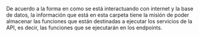 De acuerdo a la forma en como se está interactuando con internet y la base de datos, 
la información que está en esta carpeta tiene la misión de poder almacenar las funciones
que están destinadas a ejecutar los servicios de la API, es decir, las funciones que se
ejecutarán en los endpoints.